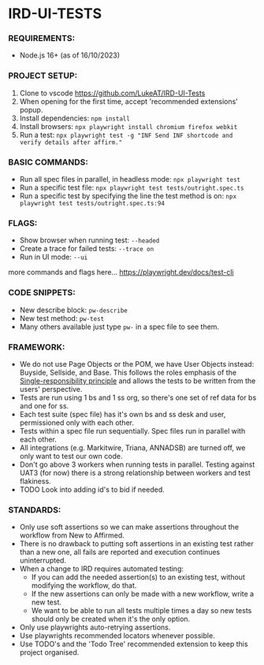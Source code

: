 # IRD-UI-TESTS

### REQUIREMENTS:
- Node.js 16+ (as of 16/10/2023)


### PROJECT SETUP:
1. Clone to vscode https://github.com/LukeAT/IRD-UI-Tests
2. When opening for the first time, accept 'recommended extensions' popup.
3. Install dependencies: `npm install`
4. Install browsers: `npx playwright install chromium firefox webkit`
5. Run a test: `npx playwright test -g "INF Send INF shortcode and verify details after affirm."`


### BASIC COMMANDS:
- Run all spec files in parallel, in headless mode: `npx playwright test`
- Run a specific test file: `npx playwright test tests/outright.spec.ts`
- Run a specific test by specifying the line the test method is on: `npx playwright test tests/outright.spec.ts:94`


### FLAGS:
- Show browser when running test: `--headed`
- Create a trace for failed tests: `--trace on`
- Run in UI mode: `--ui`

more commands and flags here... https://playwright.dev/docs/test-cli


### CODE SNIPPETS:      
- New describe block: `pw-describe`
- New test method: `pw-test`
- Many others available just type `pw-` in a spec file to see them.


### FRAMEWORK:
- We do not use Page Objects or the POM, we have User Objects instead: Buyside, Sellside, and Base. 
This follows the roles emphasis of the [Single-responsibility principle](https://en.wikipedia.org/wiki/Single-responsibility_principle)
and allows the tests to be written from the users' perspective.
- Tests are run using 1 bs and 1 ss org, so there's one set of ref data for bs and one for ss. 
- Each test suite (spec file) has it's own bs and ss desk and user, permissioned only with each other.
- Tests within a spec file run sequentially. Spec files run in parallel with each other.
- All integrations (e.g. Markitwire, Triana, ANNADSB) are turned off, we only want to test our own code.
- Don't go above 3 workers when running tests in parallel. Testing against UAT3 (for now) there is a 
strong relationship between workers and test flakiness.
- TODO Look into adding id's to bid if needed. 


### STANDARDS:
- Only use soft assertions so we can make assertions throughout the workflow from New to Affirmed.
- There is no drawback to putting soft assertions in an existing test rather than a new one, all fails are reported and execution continues uninterrupted.
- When a change to IRD requires automated testing:
    - If you can add the needed assertion(s) to an existing test, without modifying the workflow, do that.
    - If the new assertions can only be made with a new workflow, write a new test.
    - We want to be able to run all tests multiple times a day so new tests should only be created when it's the only option.
- Only use playwrights auto-retrying assertions.
- Use playwrights recommended locators whenever possible.
- Use TODO's and the 'Todo Tree' recommended extension to keep this project organised.



